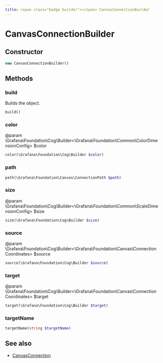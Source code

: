 ```yaml
---
title: <span class="badge builder"></span> CanvasConnectionBuilder
---
```

# <span class="badge builder"></span> CanvasConnectionBuilder

## Constructor

```php
new CanvasConnectionBuilder()
```
## Methods

### <span class="badge object-method"></span> build

Builds the object.

```php
build()
```

### <span class="badge object-method"></span> color

@param \Grafana\Foundation\Cog\Builder<\Grafana\Foundation\Common\ColorDimensionConfig> $color

```php
color(\Grafana\Foundation\Cog\Builder $color)
```

### <span class="badge object-method"></span> path

```php
path(\Grafana\Foundation\Canvas\ConnectionPath $path)
```

### <span class="badge object-method"></span> size

@param \Grafana\Foundation\Cog\Builder<\Grafana\Foundation\Common\ScaleDimensionConfig> $size

```php
size(\Grafana\Foundation\Cog\Builder $size)
```

### <span class="badge object-method"></span> source

@param \Grafana\Foundation\Cog\Builder<\Grafana\Foundation\Canvas\ConnectionCoordinates> $source

```php
source(\Grafana\Foundation\Cog\Builder $source)
```

### <span class="badge object-method"></span> target

@param \Grafana\Foundation\Cog\Builder<\Grafana\Foundation\Canvas\ConnectionCoordinates> $target

```php
target(\Grafana\Foundation\Cog\Builder $target)
```

### <span class="badge object-method"></span> targetName

```php
targetName(string $targetName)
```

## See also

 * <span class="badge object-type-class"></span> [CanvasConnection](./object-CanvasConnection.md)
